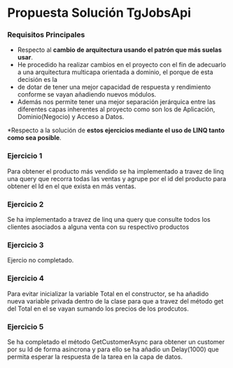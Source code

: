 # Propuesta Solución TgJobsApi
### Requisitos Principales
* Respecto al **cambio de arquitectura usando el patrón que más suelas usar**.
* He procedido ha realizar cambios en el proyecto con el fin de adecuarlo a una arquitectura multicapa orientada a dominio, el porque de esta decisión es la 
* de dotar de tener una mejor capacidad de respuesta y rendimiento conforme se vayan añadiendo nuevos módulos. 
* Además nos permite tener una mejor separación jerárquica entre las diferentes capas inherentes al proyecto como son los de Aplicación, Dominio(Negocio) y Acceso a Datos.

*Respecto a la solución de **estos ejercicios mediante el uso de LINQ tanto como sea posible**.

### Ejercicio 1
Para obtener el producto más vendido se ha implementado a travez de linq una query que recorra todas las ventas y agrupe por el id del producto para obtener el Id en
el que exista en más ventas.

### Ejercicio 2
Se ha implementado a travez de linq una query que consulte todos los clientes asociados a alguna venta con su respectivo productos 

### Ejercicio 3
Ejercio no completado.

### Ejercicio 4
Para evitar inicializar la variable Total en el constructor, se ha añadido nueva variable privada dentro de la clase para que a travez del método get del Total
en el se vayan sumando los precios de los prodcutos.

### Ejercicio 5
Se ha completado el método GetCustomerAsync para obtener un customer por su Id de forma asincrona y para ello se ha añadio un Delay(1000) que permita 
esperar la respuesta de la tarea en la capa de datos.






